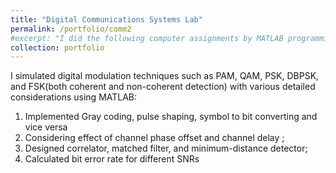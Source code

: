 ```yaml
---
title: "Digital Communications Systems Lab"
permalink: /portfolio/comm2
#excerpt: "I did the following computer assignments by MATLAB programming in spring 2021"
collection: portfolio
---
```

I simulated digital modulation techniques such as PAM, QAM, PSK, DBPSK, and FSK(both coherent and non-coherent detection) with various detailed considerations using MATLAB:
  1. Implemented Gray coding, pulse shaping, symbol to bit converting and vice versa
  2. Considering effect of channel phase offset and channel delay ; 
  3. Designed correlator, matched filter, and minimum-distance detector;
  4. Calculated bit error rate for different SNRs

